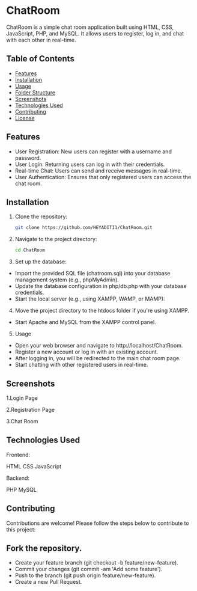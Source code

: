 # ChatRoom

ChatRoom is a simple chat room application built using HTML, CSS, JavaScript, PHP, and MySQL. It allows users to register, log in, and chat with each other in real-time.

## Table of Contents

- [Features](#features)
- [Installation](#installation)
- [Usage](#usage)
- [Folder Structure](#folder-structure)
- [Screenshots](#screenshots)
- [Technologies Used](#technologies-used)
- [Contributing](#contributing)
- [License](#license)

## Features

- User Registration: New users can register with a username and password.
- User Login: Returning users can log in with their credentials.
- Real-time Chat: Users can send and receive messages in real-time.
- User Authentication: Ensures that only registered users can access the chat room.

## Installation

1. Clone the repository:
   ```sh
   git clone https://github.com/HEYADITI1/ChatRoom.git
2. Navigate to the project directory:
   ```sh
   cd ChatRoom
3. Set up the database:

- Import the provided SQL file (chatroom.sql) into your database management system (e.g., phpMyAdmin).
- Update the database configuration in php/db.php with your database credentials.
- Start the local server (e.g., using XAMPP, WAMP, or MAMP):

4. Move the project directory to the htdocs folder if you're using XAMPP.

- Start Apache and MySQL from the XAMPP control panel.

5. Usage
   
- Open your web browser and navigate to http://localhost/ChatRoom.
- Register a new account or log in with an existing account.
- After logging in, you will be redirected to the main chat room page.
- Start chatting with other registered users in real-time.


## Screenshots
1.Login Page

2.Registration Page

3.Chat Room

## Technologies Used
Frontend:

HTML
CSS
JavaScript

Backend:

PHP
MySQL

## Contributing
Contributions are welcome! Please follow the steps below to contribute to this project:

## Fork the repository.
- Create your feature branch (git checkout -b feature/new-feature).
- Commit your changes (git commit -am 'Add some feature').
- Push to the branch (git push origin feature/new-feature).
- Create a new Pull Request.









